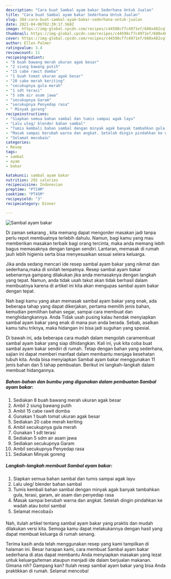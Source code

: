 ```yaml
---
description: "Cara buat Sambal ayam bakar Sederhana Untuk Jualan"
title: "Cara buat Sambal ayam bakar Sederhana Untuk Jualan"
slug: 384-cara-buat-sambal-ayam-bakar-sederhana-untuk-jualan
date: 2021-04-06T02:39:17.568Z
image: https://img-global.cpcdn.com/recipes/c44598cf7c4971ef/680x482cq70/sambal-ayam-bakar-foto-resep-utama.jpg
thumbnail: https://img-global.cpcdn.com/recipes/c44598cf7c4971ef/680x482cq70/sambal-ayam-bakar-foto-resep-utama.jpg
cover: https://img-global.cpcdn.com/recipes/c44598cf7c4971ef/680x482cq70/sambal-ayam-bakar-foto-resep-utama.jpg
author: Ellen Palmer
ratingvalue: 3.4
reviewcount: 11
recipeingredient:
- "8 buah bawang merah ukuran agak besar"
- "2 siung bawang putih"
- "15 cabe rawit domba"
- "1 buah tomat ukuran agak besar"
- "20 cabe merah keriting"
- "secukupnya gula merah"
- "1 sdt terasi"
- "5 sdm air asam jawa"
- "secukupnya Garam"
- "secukupnya Penyedap rasa"
- " Minyak goreng"
recipeinstructions:
- "Siapkan semua bahan sambal dan tumis sampai agak layu"
- "Lalu uleg/ blender bahan sambal"
- "Tumis kembali bahan sambal dengan minyak agak banyak tambahkan gula, terasi, garam, air asam dan penyedap rasa"
- "Masak sampai berubah warna dan angkat. Setelah dingin pindahkan ke wadah atau botol sambal"
- "Selamat mecoba👍"
categories:
- Resep
tags:
- sambal
- ayam
- bakar

katakunci: sambal ayam bakar 
nutrition: 292 calories
recipecuisine: Indonesian
preptime: "PT19M"
cooktime: "PT45M"
recipeyield: "3"
recipecategory: Dinner

---
```



![Sambal ayam bakar](https://img-global.cpcdn.com/recipes/c44598cf7c4971ef/680x482cq70/sambal-ayam-bakar-foto-resep-utama.jpg)

Di zaman  sekarang , kita memang dapat mengorder masakan jadi tanpa perlu repot membuatnya terlebih dahulu. Namun, bagi kamu yang mau memberikan masakan terbaik bagi orang tercinta, maka anda memang lebih bagus memasaknya dengan tangan sendiri. Lantaran, memasak di rumah jauh lebih higienis serta bisa menyesuaikan sesuai selera keluarga.

Jika anda sedang mencari ide resep sambal ayam bakar yang nikmat dan sederhana,maka di sinilah tempatnya. Resep sambal ayam bakar  sebenarnya gampang dilakukan jika anda memasaknya dengan langkah yang tepat. Namun, anda tidak usah takut akan tidak berhasil dalam membuatnya 
karena di artikel ini kita akan mengupas sambal ayam bakar dengan tepat.  



Nah bagi kamu yang akan memasak sambal ayam bakar yang enak, ada beberapa tahap yang dapat dikerjakan, pertama memilih jenis bahan, kemudian pemilihan bahan segar, sampai cara membuat dan menghidangkannya. Anda Tidak usah pusing kalau hendak menyiapkan sambal ayam bakar yang enak di mana pun anda berada. Sebab, asalkan kamu  tahu triknya, maka hidangan ini bisa jadi suguhan yang spesial.

Di bawah ini, ada beberapa cara mudah dalam mengolah caramembuat sambal ayam bakar yang siap dihidangkan. Kali ini, yuk kita coba buat sambal ayam bakar sendiri di rumah. Tetap dengan bahan yang sederhana, sajian ini dapat memberi manfaat dalam membantu menjaga kesehatan tubuh kita. Anda bisa menyiapkan Sambal ayam bakar menggunakan 11 jenis bahan dan 5 tahap pembuatan. Berikut ini langkah-langkah dalam membuat hidangannya.

<!--inarticleads1-->

##### Bahan-bahan dan bumbu yang digunakan dalam pembuatan Sambal ayam bakar:

1. Sediakan 8 buah bawang merah ukuran agak besar
1. Ambil 2 siung bawang putih
1. Ambil 15 cabe rawit domba
1. Gunakan 1 buah tomat ukuran agak besar
1. Sediakan 20 cabe merah keriting
1. Ambil secukupnya gula merah
1. Gunakan 1 sdt terasi
1. Sediakan 5 sdm air asam jawa
1. Sediakan secukupnya Garam
1. Ambil secukupnya Penyedap rasa
1. Sediakan  Minyak goreng




<!--inarticleads2-->

##### Langkah-langkah membuat Sambal ayam bakar:

1. Siapkan semua bahan sambal dan tumis sampai agak layu
1. Lalu uleg/ blender bahan sambal
1. Tumis kembali bahan sambal dengan minyak agak banyak tambahkan gula, terasi, garam, air asam dan penyedap rasa
1. Masak sampai berubah warna dan angkat. Setelah dingin pindahkan ke wadah atau botol sambal
1. Selamat mecoba👍




Nah, itulah artikel tentang  sambal ayam bakar  yang praktis dan mudah dilakukan versi kita. Semoga kamu dapat melakukannya dengan hasil yang dapat membuat keluarga di rumah senang. 

Terima kasih anda telah menggunakan resep yang kami tampilkan di halaman ini. Besar harapan kami, cara membuat  Sambal ayam bakar sederhana di atas dapat membantu Anda menyiapkan masakan yang lezat untuk keluarga/teman ataupun menjadi ide dalam berjualan makanan. Gimana nih? Gampang kan? Itulah resep sambal ayam bakar yang bisa Anda praktikkan di rumah. Selamat mencoba!

